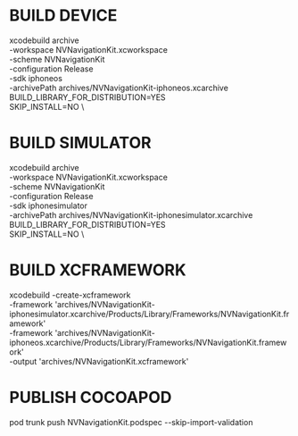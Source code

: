 #  BUILD DEVICE

xcodebuild archive \
-workspace NVNavigationKit.xcworkspace \
-scheme NVNavigationKit \
-configuration Release \
-sdk iphoneos \
-archivePath archives/NVNavigationKit-iphoneos.xcarchive \
BUILD_LIBRARY_FOR_DISTRIBUTION=YES \
SKIP_INSTALL=NO \

#  BUILD SIMULATOR

xcodebuild archive \
-workspace NVNavigationKit.xcworkspace \
-scheme NVNavigationKit \
-configuration Release \
-sdk iphonesimulator \
-archivePath archives/NVNavigationKit-iphonesimulator.xcarchive \
BUILD_LIBRARY_FOR_DISTRIBUTION=YES \
SKIP_INSTALL=NO \

#  BUILD XCFRAMEWORK

xcodebuild -create-xcframework \
-framework 'archives/NVNavigationKit-iphonesimulator.xcarchive/Products/Library/Frameworks/NVNavigationKit.framework' \
-framework 'archives/NVNavigationKit-iphoneos.xcarchive/Products/Library/Frameworks/NVNavigationKit.framework' \
-output 'archives/NVNavigationKit.xcframework'

#  PUBLISH COCOAPOD

pod trunk push NVNavigationKit.podspec --skip-import-validation
